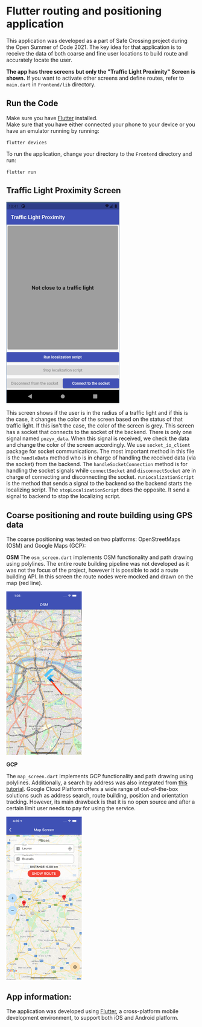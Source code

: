 # Flutter routing and positioning application 

This application was developed as a part of Safe Crossing project during the Open Summer of Code 2021. The key idea for that application is to receive the data of both coarse and fine user locations to build route and accurately locate the user.

**The app has three screens but only the "Traffic Light Proximity" Screen is shown.**
If you want to activate other screens and define routes, refer to `main.dart` in `Frontend/lib` directory.

## Run the Code
Make sure you have [Flutter](https://flutter.dev/?gclsrc=ds&gclsrc=ds) installed.  
Make sure that you have either connected your phone to your device or you have an emulator running by running:  
```console
flutter devices
```

To run the application, change your directory to the `Frontend` directory and run:  
```console
flutter run
```

## Traffic Light Proximity Screen

<img src="images/traffic_light_proximity.png" width="300" />

This screen shows if the user is in the radius of a traffic light and if this is the case, it changes the color of the screen based on the status of that traffic light. If this isn't the case, the color of the screen is grey. This screen has a socket that connects to the socket of the backend. There is only one signal named `pozyx_data`. When this signal is received, we check the data and change the color of the screen accordingly. We use `socket_io_client` package for socket communications. The most important method in this file is the `handleData` method who is in charge of handling the received data (via the socket) from the backend. The `handleSocketConnection` method is for handling the socket signals while `connectSocket` and `disconnectSocket` are in charge of connecting and disconnecting the socket. `runLocalizationScript` is the method that sends a signal to the backend so the backend starts the localizing script. The ```stopLocalizationScript``` does the opposite. It send a signal to backend to stop the localizing script.

## Coarse positioning and route building using GPS data 

The coarse positioning was tested on two platforms: OpenStreetMaps (OSM) and Google Maps (GCP):

**OSM** 
The ```osm_screen.dart``` implements OSM functionality and path drawing using polylines. The entire route building pipeline was not developed as it was not the focus of the project, however it is possible to add a route building API. In this screen the route nodes were mocked and drawn on the map (red line).

<p float="left">
  <img src="images/pin_drop_osm.png" width="200" />
</p>

**GCP** 

The ```map_screen.dart``` implements GCP functionality and path drawing using polylines. Additionally, a search by address was also integrated from [this tutorial](https://blog.codemagic.io/creating-a-route-calculator-using-google-maps/). Google Cloud Platform offers a wide range of out-of-the-box solutions such as address search, route building, position and orientation tracking. However, its main drawback is that it is no open source and after a certain limit user needs to pay for using the service.

<p float="left">
  <img src="images/google_map.png" width="200" />
</p>

## App information: ##

The application was developed using [Flutter](https://flutter.dev/?gclsrc=ds&gclsrc=ds), a cross-platform mobile development environment, to support both iOS and Android platform.
